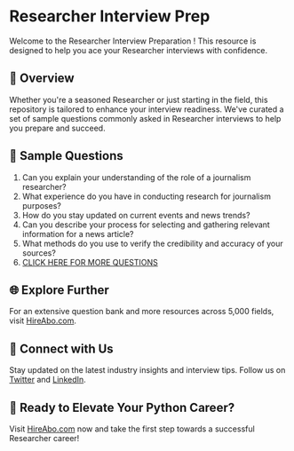 # Researcher Interview Prep

Welcome to the Researcher Interview Preparation ! This resource is designed to help you ace your Researcher interviews with confidence.

## 🚀 Overview

Whether you're a seasoned Researcher or just starting in the field, this repository is tailored to enhance your interview readiness. We've curated a set of sample questions commonly asked in Researcher interviews to help you prepare and succeed.

## 📝 Sample Questions

1. Can you explain your understanding of the role of a journalism researcher?
2. What experience do you have in conducting research for journalism purposes?
3. How do you stay updated on current events and news trends?
4. Can you describe your process for selecting and gathering relevant information for a news article?
5. What methods do you use to verify the credibility and accuracy of your sources?
6. [CLICK HERE FOR MORE QUESTIONS](https://hireabo.com/job/8_0_36/Researcher)

## 🌐 Explore Further

For an extensive question bank and more resources across 5,000 fields, visit [HireAbo.com](https://www.hireabo.com).

## 📱 Connect with Us

Stay updated on the latest industry insights and interview tips. Follow us on [Twitter](https://twitter.com/hireabo) and [LinkedIn](https://www.linkedin.com/in/hire-abo-3609972a8/).

## 🚀 Ready to Elevate Your Python Career?

Visit [HireAbo.com](https://www.hireabo.com) now and take the first step towards a successful Researcher career!